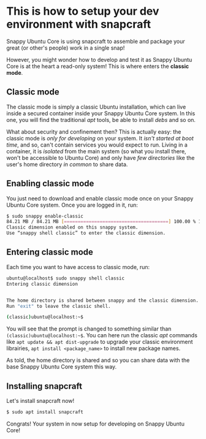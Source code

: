 # This is how to setup your dev environment with snapcraft

Snappy Ubuntu Core is using snapcraft to assemble and package your great (or other's people) work in a single snap!

However, you might wonder how to develop and test it as Snappy Ubuntu Core is at the heart a read-only system! This is where enters the **classic mode**.

## Classic mode

The classic mode is simply a classic Ubuntu installation, which can live inside a secured container inside your Snappy Ubuntu Core system. In this one, you will find the traditional *apt* tools, be able to install *debs* and so on.

What about security and confinement then? This is actually easy: the classic mode is *only for developing* on your system. It *isn't started at boot time*, and so, can't contain services you would expect to run. Living in a container, it is *isolated* from the main system (so what you install there, won't be accessible to Ubuntu Core) and only have *few directories* like the user's home directory *in common* to share data.

## Enabling classic mode

You just need to download and enable classic mode once on your Snappy Ubuntu Core system. Once you are logged in it, run:
```sh
$ sudo snappy enable-classic
84.21 MB / 84.21 MB [======================================] 100.00 % 1.73 MB/s
Classic dimension enabled on this snappy system.
Use “snappy shell classic” to enter the classic dimension.
```

## Entering classic mode

Each time you want to have access to classic mode, run:
```sh
ubuntu@localhost$ sudo snappy shell classic
Entering classic dimension


The home directory is shared between snappy and the classic dimension.
Run "exit" to leave the classic shell.

(classic)ubuntu@localhost:~$
```

You will see that the prompt is changed to something similar than `(classic)ubuntu@localhost:~$`. You can here run the classic *apt* commands like `apt update && apt dist-upgrade` to upgrade your classic environment librairies, `apt install <package_name>` to install new package names.

As told, the home directory is shared and so you can share data with the base Snappy Ubuntu Core system this way.

## Installing snapcraft

Let's install snapcraft now!
```sh
$ sudo apt install snapcraft
```

Congrats! Your system in now setup for developing on Snappy Ubuntu Core!

